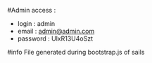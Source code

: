#Admin access : 

- login : admin
- email : admin@admin.com
- password : UlxR13U4oSzt

#info
File generated during bootstrap.js of sails
